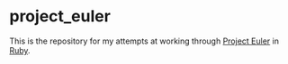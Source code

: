 project_euler
=============

This is the repository for my attempts at working through [Project Euler](http://projecteuler.net/ ) in [Ruby](https://www.ruby-lang.org/en/).
